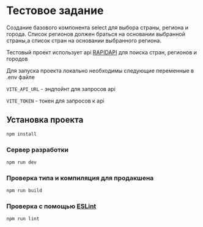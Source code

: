 # Тестовое задание

Создание базового компонента select для выбора страны, региона и города. Список регионов должен браться на основании выбранной страны,а список стран на основании выбранного региона.

Тестовый проект использует api [RAPIDAPI](https://rapidapi.com/wirefreethought/api/geodb-cities/) для поиска стран, регионов и городов

Для запуска проекта локально необходимы следующие переменные в .env файле

`VITE_API_URL` - эндпойнт для запросов api

`VITE_TOKEN` - токен для запросов к api

## Установка проекта

```sh
npm install
```

### Сервер разработки

```sh
npm run dev
```

### Проверка типа и компиляция для продакшена

```sh
npm run build
```

### Проверка с помощью [ESLint](https://eslint.org/)

```sh
npm run lint
```
